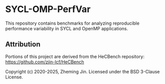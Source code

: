# SYCL-OMP-PerfVar

This repository contains benchmarks for analyzing reproducible performance variability in SYCL and OpenMP applications.

## Attribution
Portions of this project are derived from the HeCBench repository:
https://github.com/zjin-lcf/HeCBench

Copyright (c) 2020-2025, Zheming Jin. Licensed under the BSD 3-Clause License.

